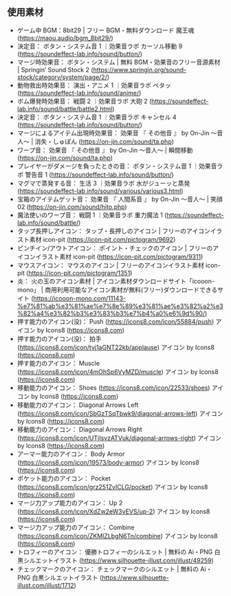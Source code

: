 ## 使用素材

- ゲーム中 BGM：8bit29 | フリー BGM・無料ダウンロード 魔王魂 (https://maou.audio/bgm_8bit29/)
- 決定音： ボタン・システム音 1 ｜効果音ラボ カーソル移動 9 (https://soundeffect-lab.info/sound/button/)
- マージ時効果音： ボタン・システム | 無料 BGM・効果音のフリー音源素材 | Springin’ Sound Stock 2 (https://www.springin.org/sound-stock/category/system/page/2/)
- 動物救出時効果音： 演出・アニメ 1 ｜効果音ラボ ペタッ (https://soundeffect-lab.info/sound/anime/)
- ボム爆発時効果音： 戦闘 2 ｜効果音ラボ 大砲 2 (https://soundeffect-lab.info/sound/battle/battle2.html)
- 決定音： ボタン・システム音 1 ｜効果音ラボ キャンセル 4 (https://soundeffect-lab.info/sound/button/)
- マージによるアイテム出現時効果音： 効果音 『 その他音 』 by On-Jin ～音人～ | 消失・しゅぽん (https://on-jin.com/sound/ta.php)
- ワープ音： 効果音 『 その他音 』 by On-Jin ～音人～ | 瞬間移動 (https://on-jin.com/sound/ta.php)
- プレイヤーがダメージを負ったときの音： ボタン・システム音 1 ｜効果音ラボ 警告音 1 (https://soundeffect-lab.info/sound/button/)
- マグマで蒸発する音： 生活 3 ｜効果音ラボ 水がジューッと蒸発 (https://soundeffect-lab.info/sound/various/various3.html)
- 宝箱のアイテムゲット音： 効果音 『 人間系音 』 by On-Jin ～音人～ | 笑顔 02 (https://on-jin.com/sound/hito.php)
- 魔法使いのワープ音： 戦闘 1 ｜効果音ラボ 重力魔法 1 (https://soundeffect-lab.info/sound/battle/)
- タップ長押しアイコン： タップ・長押しのアイコン | フリーのアイコンイラスト素材 icon-pit (https://icon-pit.com/pictogram/9692)
- ピンチイン/アウトアイコン： ポイント・チェックのアイコン | フリーのアイコンイラスト素材 icon-pit (https://icon-pit.com/pictogram/9311)
- マウスアイコン： マウスのアイコン | フリーのアイコンイラスト素材 icon-pit (https://icon-pit.com/pictogram/1351)
- 炎： 火の玉のアイコン素材 | アイコン素材ダウンロードサイト「icooon-mono」 | 商用利用可能なアイコン素材が無料(フリー)ダウンロードできるサイト (https://icooon-mono.com/11143-%e7%81%ab%e3%81%ae%e7%8e%89%e3%81%ae%e3%82%a2%e3%82%a4%e3%82%b3%e3%83%b3%e7%b4%a0%e6%9d%90/)
- 押す能力のアイコン(没)： Push (https://icons8.com/icon/55884/push) アイコン by Icons8 (https://icons8.com)
- 押す能力のアイコン(没)： 拍手 (https://icons8.com/icon/tvj1aGNT22kb/applause) アイコン by Icons8 (https://icons8.com)
- 押す能力のアイコン： Muscle (https://icons8.com/icon/4mOhSp6VyMZD/muscle) アイコン by Icons8 (https://icons8.com)
- 移動能力のアイコン： Shoes (https://icons8.com/icon/22533/shoes) アイコン by Icons8 (https://icons8.com)
- 移動能力のアイコン： Diagonal Arrows Left (https://icons8.com/icon/SbGzTSqTbwk9/diagonal-arrows-left) アイコン by Icons8 (https://icons8.com)
- 移動能力のアイコン： Diagonal Arrows Right (https://icons8.com/icon/UTjIsvzATVuk/diagonal-arrows-right) アイコン by Icons8 (https://icons8.com)
- アーマー能力のアイコン： Body Armor (https://icons8.com/icon/19573/body-armor) アイコン by Icons8 (https://icons8.com)
- ポケット能力のアイコン： Pocket (https://icons8.com/icon/grz251ZvICLG/pocket) アイコン by Icons8 (https://icons8.com)
- マージ力アップ能力のアイコン： Up 2 (https://icons8.com/icon/XdZw2eW3vEVS/up-2) アイコン by Icons8 (https://icons8.com)
- マージ力アップ能力のアイコン： Combine (https://icons8.com/icon/ZKMlZLbgN6Tn/combine) アイコン by Icons8 (https://icons8.com)
- トロフィーのアイコン： 優勝トロフィーのシルエット | 無料の Ai・PNG 白黒シルエットイラスト (https://www.silhouette-illust.com/illust/49259)
- チェックマークのアイコン： チェックマークのシルエット | 無料の Ai・PNG 白黒シルエットイラスト (https://www.silhouette-illust.com/illust/1712)
